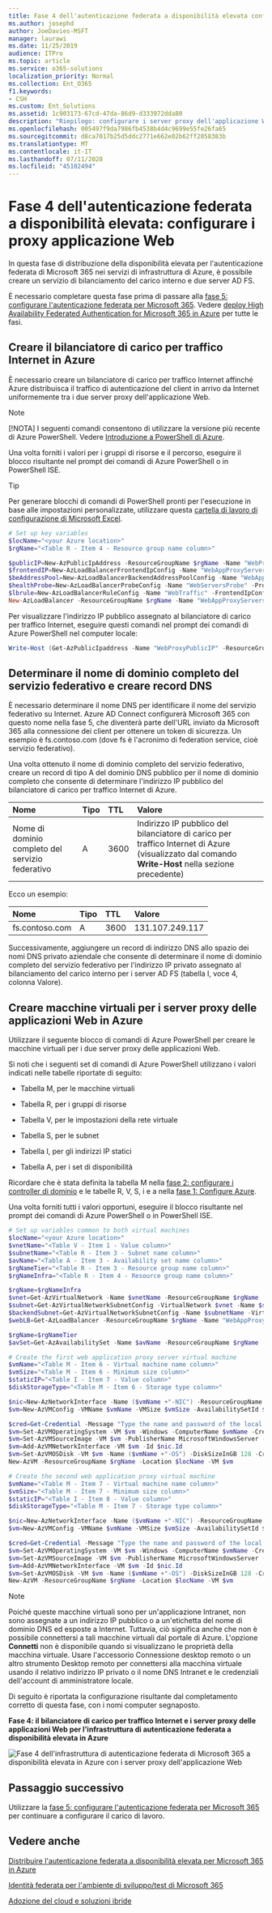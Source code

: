 ```yaml
---
title: Fase 4 dell'autenticazione federata a disponibilità elevata configurare i proxy dell'applicazione Web
ms.author: josephd
author: JoeDavies-MSFT
manager: laurawi
ms.date: 11/25/2019
audience: ITPro
ms.topic: article
ms.service: o365-solutions
localization_priority: Normal
ms.collection: Ent_O365
f1.keywords:
- CSH
ms.custom: Ent_Solutions
ms.assetid: 1c903173-67cd-47da-86d9-d333972dda80
description: "Riepilogo: configurare i server proxy dell'applicazione Web per l'autenticazione federata a disponibilità elevata per Microsoft 365 in Microsoft Azure."
ms.openlocfilehash: 005497f9da7986fb4538b4d4c9699e55fe26fa65
ms.sourcegitcommit: d8ca7017b25d5ddc2771e662e02b62ff2058383b
ms.translationtype: MT
ms.contentlocale: it-IT
ms.lasthandoff: 07/11/2020
ms.locfileid: "45102494"
---
```

# <a name="high-availability-federated-authentication-phase-4-configure-web-application-proxies"></a>Fase 4 dell'autenticazione federata a disponibilità elevata: configurare i proxy applicazione Web

In questa fase di distribuzione della disponibilità elevata per l'autenticazione federata di Microsoft 365 nei servizi di infrastruttura di Azure, è possibile creare un servizio di bilanciamento del carico interno e due server AD FS.
  
È necessario completare questa fase prima di passare alla [fase 5: configurare l'autenticazione federata per Microsoft 365](high-availability-federated-authentication-phase-5-configure-federated-authentic.md). Vedere [deploy High Availability Federated Authentication for Microsoft 365 in Azure](deploy-high-availability-federated-authentication-for-office-365-in-azure.md) per tutte le fasi.
  
## <a name="create-the-internet-facing-load-balancer-in-azure"></a>Creare il bilanciatore di carico per traffico Internet in Azure

È necessario creare un bilanciatore di carico per traffico Internet affinché Azure distribuisca il traffico di autenticazione del client in arrivo da Internet uniformemente tra i due server proxy dell'applicazione Web.
  
> [!NOTE]
> [!NOTA] I seguenti comandi consentono di utilizzare la versione più recente di Azure PowerShell. Vedere [Introduzione a PowerShell di Azure](https://docs.microsoft.com/powershell/azure/get-started-azureps). 
  
Una volta forniti i valori per i gruppi di risorse e il percorso, eseguire il blocco risultante nel prompt dei comandi di Azure PowerShell o in PowerShell ISE.
  
> [!TIP]
> Per generare blocchi di comandi di PowerShell pronti per l'esecuzione in base alle impostazioni personalizzate, utilizzare questa [cartella di lavoro di configurazione di Microsoft Excel](https://github.com/MicrosoftDocs/OfficeDocs-Enterprise/raw/live/Enterprise/downloads/O365FedAuthInAzure_Config.xlsx). 

```powershell
# Set up key variables
$locName="<your Azure location>"
$rgName="<Table R - Item 4 - Resource group name column>"

$publicIP=New-AzPublicIpAddress -ResourceGroupName $rgName -Name "WebProxyPublicIP" -Location $LocName -AllocationMethod "Static"
$frontendIP=New-AzLoadBalancerFrontendIpConfig -Name "WebAppProxyServers-LBFE" -PublicIpAddress $publicIP
$beAddressPool=New-AzLoadBalancerBackendAddressPoolConfig -Name "WebAppProxyServers-LBBE"
$healthProbe=New-AzLoadBalancerProbeConfig -Name "WebServersProbe" -Protocol "TCP" -Port 443 -IntervalInSeconds 15 -ProbeCount 2
$lbrule=New-AzLoadBalancerRuleConfig -Name "WebTraffic" -FrontendIpConfiguration $frontendIP -BackendAddressPool $beAddressPool -Probe $healthProbe -Protocol "TCP" -FrontendPort 443 -BackendPort 443
New-AzLoadBalancer -ResourceGroupName $rgName -Name "WebAppProxyServers" -Location $locName -LoadBalancingRule $lbrule -BackendAddressPool $beAddressPool -Probe $healthProbe -FrontendIpConfiguration $frontendIP
```

Per visualizzare l'indirizzo IP pubblico assegnato al bilanciatore di carico per traffico Internet, eseguire questi comandi nel prompt dei comandi di Azure PowerShell nel computer locale:
  
```powershell
Write-Host (Get-AzPublicIpaddress -Name "WebProxyPublicIP" -ResourceGroup $rgName).IPAddress
```

## <a name="determine-your-federation-service-fqdn-and-create-dns-records"></a>Determinare il nome di dominio completo del servizio federativo e creare record DNS

È necessario determinare il nome DNS per identificare il nome del servizio federativo su Internet. Azure AD Connect configurerà Microsoft 365 con questo nome nella fase 5, che diventerà parte dell'URL inviato da Microsoft 365 alla connessione dei client per ottenere un token di sicurezza. Un esempio è fs.contoso.com (dove fs è l'acronimo di federation service, cioè servizio federativo).
  
Una volta ottenuto il nome di dominio completo del servizio federativo, creare un record di tipo A del dominio DNS pubblico per il nome di dominio completo che consente di determinare l'indirizzo IP pubblico del bilanciatore di carico per traffico Internet di Azure.
  
|**Nome**|**Tipo**|**TTL**|**Valore**|
|:-----|:-----|:-----|:-----|
|Nome di dominio completo del servizio federativo  <br/> |A  <br/> |3600  <br/> |Indirizzo IP pubblico del bilanciatore di carico per traffico Internet di Azure (visualizzato dal comando **Write-Host** nella sezione precedente) <br/> |
   
Ecco un esempio:
  
|**Nome**|**Tipo**|**TTL**|**Valore**|
|:-----|:-----|:-----|:-----|
|fs.contoso.com  <br/> |A  <br/> |3600  <br/> |131.107.249.117  <br/> |
   
Successivamente, aggiungere un record di indirizzo DNS allo spazio dei nomi DNS privato aziendale che consente di determinare il nome di dominio completo del servizio federativo per l'indirizzo IP privato assegnato al bilanciamento del carico interno per i server AD FS (tabella I, voce 4, colonna Valore).
  
## <a name="create-the-web-application-proxy-server-virtual-machines-in-azure"></a>Creare macchine virtuali per i server proxy delle applicazioni Web in Azure

Utilizzare il seguente blocco di comandi di Azure PowerShell per creare le macchine virtuali per i due server proxy delle applicazioni Web.  
  
Si noti che i seguenti set di comandi di Azure PowerShell utilizzano i valori indicati nelle tabelle riportate di seguito:
  
- Tabella M, per le macchine virtuali
    
- Tabella R, per i gruppi di risorse
    
- Tabella V, per le impostazioni della rete virtuale
    
- Tabella S, per le subnet
    
- Tabella I, per gli indirizzi IP statici
    
- Tabella A, per i set di disponibilità
    
Ricordare che è stata definita la tabella M nella [fase 2: configurare i controller di dominio](high-availability-federated-authentication-phase-2-configure-domain-controllers.md) e le tabelle R, V, S, i e a nella [fase 1: Configure Azure](high-availability-federated-authentication-phase-1-configure-azure.md).
  
Una volta forniti tutti i valori opportuni, eseguire il blocco risultante nel prompt dei comandi di Azure PowerShell o in PowerShell ISE.
  
```powershell
# Set up variables common to both virtual machines
$locName="<your Azure location>"
$vnetName="<Table V - Item 1 - Value column>"
$subnetName="<Table R - Item 3 - Subnet name column>"
$avName="<Table A - Item 3 - Availability set name column>"
$rgNameTier="<Table R - Item 3 - Resource group name column>"
$rgNameInfra="<Table R - Item 4 - Resource group name column>"

$rgName=$rgNameInfra
$vnet=Get-AzVirtualNetwork -Name $vnetName -ResourceGroupName $rgName
$subnet=Get-AzVirtualNetworkSubnetConfig -VirtualNetwork $vnet -Name $subnetName
$backendSubnet=Get-AzVirtualNetworkSubnetConfig -Name $subnetName -VirtualNetwork $vnet
$webLB=Get-AzLoadBalancer -ResourceGroupName $rgName -Name "WebAppProxyServers"

$rgName=$rgNameTier
$avSet=Get-AzAvailabilitySet -Name $avName -ResourceGroupName $rgName

# Create the first web application proxy server virtual machine
$vmName="<Table M - Item 6 - Virtual machine name column>"
$vmSize="<Table M - Item 6 - Minimum size column>"
$staticIP="<Table I - Item 7 - Value column>"
$diskStorageType="<Table M - Item 6 - Storage type column>"

$nic=New-AzNetworkInterface -Name ($vmName +"-NIC") -ResourceGroupName $rgName -Location $locName -Subnet $backendSubnet -LoadBalancerBackendAddressPool $webLB.BackendAddressPools[0] -PrivateIpAddress $staticIP
$vm=New-AzVMConfig -VMName $vmName -VMSize $vmSize -AvailabilitySetId $avset.Id

$cred=Get-Credential -Message "Type the name and password of the local administrator account for the first web application proxy server." 
$vm=Set-AzVMOperatingSystem -VM $vm -Windows -ComputerName $vmName -Credential $cred -ProvisionVMAgent -EnableAutoUpdate
$vm=Set-AzVMSourceImage -VM $vm -PublisherName MicrosoftWindowsServer -Offer WindowsServer -Skus 2016-Datacenter -Version "latest"
$vm=Add-AzVMNetworkInterface -VM $vm -Id $nic.Id
$vm=Set-AzVMOSDisk -VM $vm -Name ($vmName +"-OS") -DiskSizeInGB 128 -CreateOption FromImage -StorageAccountType $diskStorageType
New-AzVM -ResourceGroupName $rgName -Location $locName -VM $vm

# Create the second web application proxy virtual machine
$vmName="<Table M - Item 7 - Virtual machine name column>"
$vmSize="<Table M - Item 7 - Minimum size column>"
$staticIP="<Table I - Item 8 - Value column>"
$diskStorageType="<Table M - Item 7 - Storage type column>"

$nic=New-AzNetworkInterface -Name ($vmName +"-NIC") -ResourceGroupName $rgName -Location $locName  -Subnet $backendSubnet -LoadBalancerBackendAddressPool $webLB.BackendAddressPools[0] -PrivateIpAddress $staticIP
$vm=New-AzVMConfig -VMName $vmName -VMSize $vmSize -AvailabilitySetId $avset.Id

$cred=Get-Credential -Message "Type the name and password of the local administrator account for the second web application proxy server." 
$vm=Set-AzVMOperatingSystem -VM $vm -Windows -ComputerName $vmName -Credential $cred -ProvisionVMAgent -EnableAutoUpdate
$vm=Set-AzVMSourceImage -VM $vm -PublisherName MicrosoftWindowsServer -Offer WindowsServer -Skus 2016-Datacenter -Version "latest"
$vm=Add-AzVMNetworkInterface -VM $vm -Id $nic.Id
$vm=Set-AzVMOSDisk -VM $vm -Name ($vmName +"-OS") -DiskSizeInGB 128 -CreateOption FromImage -StorageAccountType $diskStorageType
New-AzVM -ResourceGroupName $rgName -Location $locName -VM $vm
```

> [!NOTE]
> Poiché queste macchine virtuali sono per un'applicazione Intranet, non sono assegnate a un indirizzo IP pubblico o a un'etichetta del nome di dominio DNS ed esposte a Internet. Tuttavia, ciò significa anche che non è possibile connettersi a tali macchine virtuali dal portale di Azure. L'opzione **Connetti** non è disponibile quando si visualizzano le proprietà della macchina virtuale. Usare l'accessorio Connessione desktop remoto o un altro strumento Desktop remoto per connettersi alla macchina virtuale usando il relativo indirizzo IP privato o il nome DNS Intranet e le credenziali dell'account di amministratore locale.
  
Di seguito è riportata la configurazione risultante dal completamento corretto di questa fase, con i nomi computer segnaposto.
  
**Fase 4: il bilanciatore di carico per traffico Internet e i server proxy delle applicazioni Web per l'infrastruttura di autenticazione federata a disponibilità elevata in Azure**

![Fase 4 dell'infrastruttura di autenticazione federata di Microsoft 365 a disponibilità elevata in Azure con i server proxy dell'applicazione Web](media/7e03183f-3b3b-4cbe-9028-89cc3f195a63.png)
  
## <a name="next-step"></a>Passaggio successivo

Utilizzare la [fase 5: configurare l'autenticazione federata per Microsoft 365](high-availability-federated-authentication-phase-5-configure-federated-authentic.md) per continuare a configurare il carico di lavoro.
  
## <a name="see-also"></a>Vedere anche

[Distribuire l'autenticazione federata a disponibilità elevata per Microsoft 365 in Azure](deploy-high-availability-federated-authentication-for-office-365-in-azure.md)
  
[Identità federata per l'ambiente di sviluppo/test di Microsoft 365](https://docs.microsoft.com/microsoft-365/enterprise/federated-identity-for-your-office-365-dev-test-environment)
  
[Adozione del cloud e soluzioni ibride](cloud-adoption-and-hybrid-solutions.yml)

